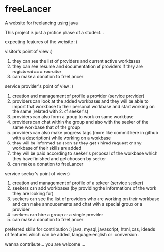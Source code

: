 # freeLancer
A website for freelancing using java

This project is just a prctice phase of a student...


expecting features of the website :)

visitor's point of view :)
1. they can see the list of providers and current active workbases
2. they can see resume and documentation of providers if they are registered as a recruiter
3. can make a donation to freeLancer

service provider's point of view :)
1. creation and management of profile a provider (service provider)
2. providers can look at the added workbases and they will be able to import that workbase to their personal workbase and start working on the same (related with 2. of seeker's)
3. providers can also form a group to work on same workbase
4. providers can chat within the group and also with the seeker of the same workbase that of the group
5. providers can also make progress tags (more like commit here in github with a description) while working on a workbase
6. they will be informed as soon as they get a hired request or any workbase of their skills are added 
7. they will be paid according to seeker's proposal of the workbase which they have finished and get choosen by seeker
8. can make a donation to freeLancer

service seeker's point of view :)
1. creation and management of profile of a sekeer (service seeker)
2. seekers can add workbases (by providing the informations of the work they are looking for)
3. seekers can see the list of providers who are working on their workbase and can make annoucements and chat with a special group or a provider 
4. seekers can hire a group or a single provider
5. can make a donation to freeLancer

preferred skills for contribution :) java, mysql, javascript, html, css, ideads of features which can be added, language:english or :conversion .

wanna contribute...
you are welcome ...
